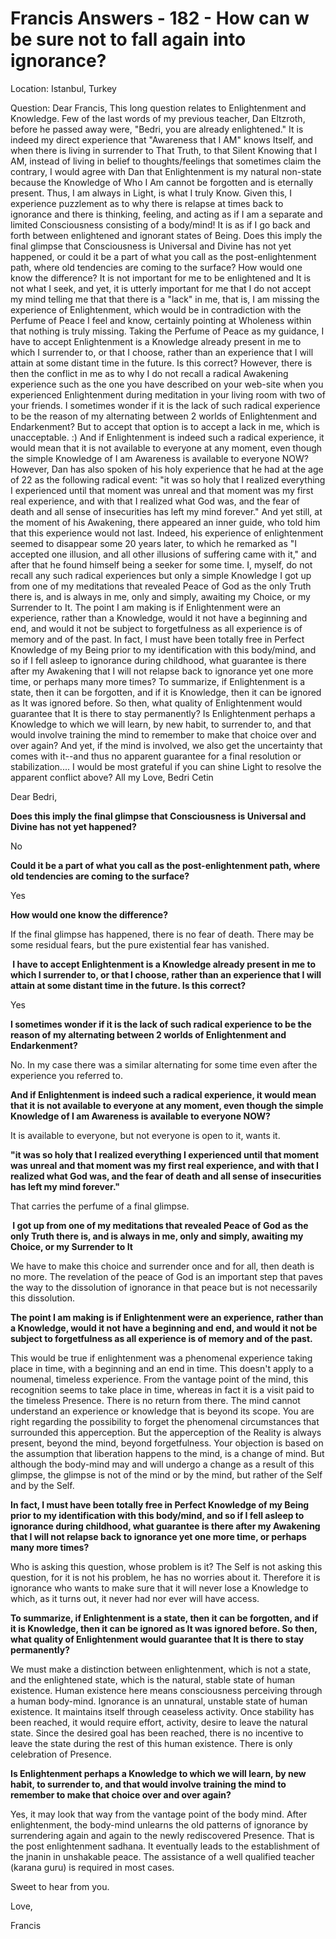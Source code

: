# Francis Answers - 182 - How can w be sure not to fall again into ignorance?

Location: Istanbul, Turkey&nbsp;

Question: Dear Francis, This long question relates to Enlightenment and Knowledge. Few of the last words of my previous teacher, Dan Eltzroth, before he passed away were, &quot;Bedri, you are already enlightened.&quot; It is indeed my direct experience that &quot;Awareness that I AM&quot; knows Itself, and when there is living in surrender to That Truth, to that Silent Knowing that I AM, instead of living in belief to thoughts/feelings that sometimes claim the contrary, I would agree with Dan that Enlightenment is my natural non-state because the Knowledge of Who I Am cannot be forgotten and is eternally present. Thus, I am always in Light, is what I truly Know. Given this, I experience puzzlement as to why there is relapse at times back to ignorance and there is thinking, feeling, and acting as if I am a separate and limited Consciousness consisting of a body/mind! It is as if I go back and forth between enlightened and ignorant states of Being. Does this imply the final glimpse that Consciousness is Universal and Divine has not yet happened, or could it be a part of what you call as the post-enlightenment path, where old tendencies are coming to the surface? How would one know the difference? It is not important for me to be enlightened and It is not what I seek, and yet, it is utterly important for me that I do not accept my mind telling me that that there is a &quot;lack&quot; in me, that is, I am missing the experience of Enlightenment, which would be in contradiction with the Perfume of Peace I feel and know, certainly pointing at Wholeness within that nothing is truly missing. Taking the Perfume of Peace as my guidance, I have to accept Enlightenment is a Knowledge already present in me to which I surrender to, or that I choose, rather than an experience that I will attain at some distant time in the future. Is this correct? However, there is then the conflict in me as to why I do not recall a radical Awakening experience such as the one you have described on your web-site when you experienced Enlightenment during meditation in your living room with two of your friends. I sometimes wonder if it is the lack of such radical experience to be the reason of my alternating between 2 worlds of Enlightenment and Endarkenment? But to accept that option is to accept a lack in me, which is unacceptable. :) And if Enlightenment is indeed such a radical experience, it would mean that it is not available to everyone at any moment, even though the simple Knowledge of I am Awareness is available to everyone NOW? However, Dan has also spoken of his holy experience that he had at the age of 22 as the following radical event: &quot;it was so holy that I realized everything I experienced until that moment was unreal and that moment was my first real experience, and with that I realized what God was, and the fear of death and all sense of insecurities has left my mind forever.&quot; And yet still, at the moment of his Awakening, there appeared an inner guide, who told him that this experience would not last. Indeed, his experience of enlightenment seemed to disappear some 20 years later, to which he remarked as &quot;I accepted one illusion, and all other illusions of suffering came with it,&quot; and after that he found himself being a seeker for some time. I, myself, do not recall any such radical experiences but only a simple Knowledge I got up from one of my meditations that revealed Peace of God as the only Truth there is, and is always in me, only and simply, awaiting my Choice, or my Surrender to It. The point I am making is if Enlightenment were an experience, rather than a Knowledge, would it not have a beginning and end, and would it not be subject to forgetfulness as all experience is of memory and of the past. In fact, I must have been totally free in Perfect Knowledge of my Being prior to my identification with this body/mind, and so if I fell asleep to ignorance during childhood, what guarantee is there after my Awakening that I will not relapse back to ignorance yet one more time, or perhaps many more times? To summarize, if Enlightenment is a state, then it can be forgotten, and if it is Knowledge, then it can be ignored as It was ignored before. So then, what quality of Enlightenment would guarantee that It is there to stay permanently? Is Enlightenment perhaps a Knowledge to which we will learn, by new habit, to surrender to, and that would involve training the mind to remember to make that choice over and over again? And yet, if the mind is involved, we also get the uncertainty that comes with it--and thus no apparent guarantee for a final resolution or stabilization.... I would be most grateful if you can shine Light to resolve the apparent conflict above? All my Love, Bedri Cetin

Dear Bedri,

**Does this imply the final glimpse that Consciousness is Universal and Divine has not yet happened?**

No

**Could it be a part of what you call as the post-enlightenment path, where old tendencies are coming to the surface?**

Yes

**How would one know the difference?**

If the final glimpse has happened, there is no fear of death. There may be some residual fears, but the pure existential fear has vanished.

**&nbsp;I have to accept Enlightenment is a Knowledge already present in me to which I surrender to, or that I choose, rather than an experience that I will attain at some distant time in the future. Is this correct?&nbsp;**

Yes

**I sometimes wonder if it is the lack of such radical experience to be the reason of my alternating between 2 worlds of Enlightenment and Endarkenment?&nbsp;**

No. In my case there was a similar alternating for some time even after the experience you referred to.

**And if Enlightenment is indeed such a radical experience, it would mean that it is not available to everyone at any moment, even though the simple Knowledge of I am Awareness is available to everyone NOW?**

It is available to everyone, but not everyone is open to it, wants it.

**&quot;it was so holy that I realized everything I experienced until that moment was unreal and that moment was my first real experience, and with that I realized what God was, and the fear of death and all sense of insecurities has left my mind forever.&quot;**

That carries the perfume of a final glimpse.

**&nbsp;I got up from one of my meditations that revealed Peace of God as the only Truth there is, and is always in me, only and simply, awaiting my Choice, or my Surrender to It**

We have to make this choice and surrender once and for all, then death is no more. The revelation of the peace of God is an important step that paves the way to the dissolution of ignorance in that peace but is not necessarily this dissolution.

**The point I am making is if Enlightenment were an experience, rather than a Knowledge, would it not have a beginning and end, and would it not be subject to forgetfulness as all experience is of memory and of the past.&nbsp;**

This would be true if enlightenment was a phenomenal experience taking place in time, with a beginning and an end in time. This doesn't apply to a noumenal, timeless experience. From the vantage point of the mind, this recognition seems to take place in time, whereas in fact it is a visit paid to the timeless Presence. There is no return from there. The mind cannot understand an experience or knowledge that is beyond its scope. You are right regarding the possibility to forget the phenomenal circumstances that surrounded this apperception. But the apperception of the Reality is always present, beyond the mind, beyond forgetfulness. Your objection is based on the assumption that liberation happens to the mind, is a change of mind. But although the body-mind may and will undergo a change as a result of this glimpse, the glimpse is not of the mind or by the mind, but rather of the Self and by the Self.

**In fact, I must have been totally free in Perfect Knowledge of my Being prior to my identification with this body/mind, and so if I fell asleep to ignorance during childhood, what guarantee is there after my Awakening that I will not relapse back to ignorance yet one more time, or perhaps many more times?&nbsp;**

Who is asking this question, whose problem is it? The Self is not asking this question, for it is not his problem, he has no worries about it. Therefore it is ignorance who wants to make sure that it will never lose a Knowledge to which, as it turns out, it never had nor ever will have access.

**To summarize, if Enlightenment is a state, then it can be forgotten, and if it is Knowledge, then it can be ignored as It was ignored before. So then, what quality of Enlightenment would guarantee that It is there to stay permanently?**

We must make a distinction between enlightenment, which is not a state, and the enlightened state, which is the natural, stable state of human existence. Human existence here means consciousness perceiving through a human body-mind. Ignorance is an unnatural, unstable state of human existence. It maintains itself through ceaseless activity. Once stability has been reached, it would require effort, activity, desire to leave the natural state. Since the desired goal has been reached, there is no incentive to leave the state during the rest of this human existence. There is only celebration of Presence.

**Is Enlightenment perhaps a Knowledge to which we will learn, by new habit, to surrender to, and that would involve training the mind to remember to make that choice over and over again?**

Yes, it may look that way from the vantage point of the body mind. After enlightenment, the body-mind unlearns the old patterns of ignorance by surrendering again and again to the newly rediscovered Presence. That is the post enlightenment sadhana. It eventually leads to the establishment of the jnanin in unshakable peace. The assistance of a well qualified teacher (karana guru) is required in most cases.&nbsp;

Sweet to hear from you.

Love,

Francis

